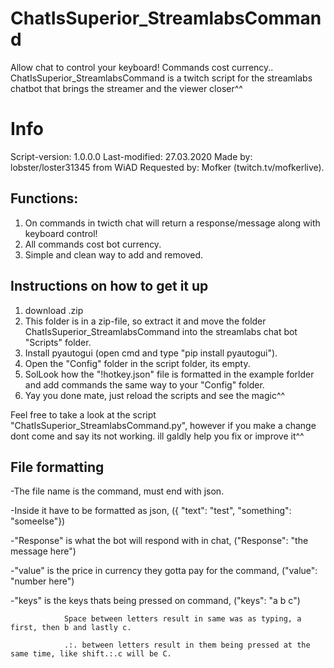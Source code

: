 # ChatIsSuperior_StreamlabsCommand
Allow chat to control your keyboard! Commands cost currency..
ChatIsSuperior_StreamlabsCommand is a twitch script for the streamlabs chatbot that brings the streamer and the viewer closer^^

# Info
Script-version: 1.0.0.0
Last-modified: 27.03.2020
Made by: lobster/loster31345 from WiAD
Requested by: Mofker (twitch.tv/mofkerlive).

## Functions:
1. On commands in twicth chat will return a response/message along with keyboard control!
2. All commands cost bot currency.
3. Simple and clean way to add and removed.

## Instructions on how to get it up
1. download .zip
2. This folder is in a zip-file, so extract it and move the folder ChatIsSuperior_StreamlabsCommand
 into the streamlabs chat bot "Scripts" folder.
3. Install pyautogui (open cmd and type "pip install pyautogui").
4. Open the "Config" folder in the script folder, its empty.
5. SolLook how the "!hotkey.json" file is formatted in the example forlder and add commands the same way to your "Config" folder.
6. Yay you done mate, just reload the scripts and see the magic^^

Feel free to take a look at the script "ChatIsSuperior_StreamlabsCommand.py", however if you make a change dont come and say its not working. ill galdly help you fix or improve it^^


## File formatting
-The file name is the command, must end with json.

-Inside it have to be formatted as json, ({ "text": "test", "something": "someelse"})

-"Response" is what the bot will respond with in chat, ("Response": "the message here")

-"value" is the price in currency they gotta pay for the command, ("value": "number here")

-"keys" is the keys thats being pressed on command, ("keys": "a b c") 

                Space between letters result in same was as typing, a first, then b and lastly c.
                
                .:. between letters result in them being pressed at the same time, like shift.:.c will be C.


